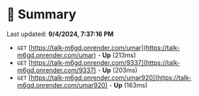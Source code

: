 # 📖 Summary
Last updated: **9/4/2024, 7:37:16 PM**

- `GET` [https://talk-m6gd.onrender.com/umar](https://talk-m6gd.onrender.com/umar) - **Up** (213ms)
- `GET` [https://talk-m6gd.onrender.com/9337](https://talk-m6gd.onrender.com/9337) - **Up** (203ms)
- `GET` [https://talk-m6gd.onrender.com/umar920](https://talk-m6gd.onrender.com/umar920) - **Up** (163ms)
